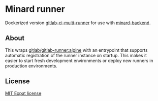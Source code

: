 
# Minard runner

Dockerized version [gitlab-ci-multi-runner](https://gitlab.com/gitlab-org/gitlab-ci-multi-runner)
for use with [minard-backend](https://github.com/lucified/minard-backend).

## About

This wraps [gitlab/gitlab-runner:alpine](https://hub.docker.com/r/gitlab/gitlab-runner/)
with an entrypoint that supports automatic registration
of the runner instance on startup. This makes it
easier to start fresh development environments or deploy new
runners in production environments.

## License

[MIT Expat license](LICENSE)
